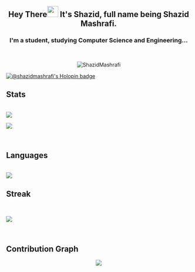 </p align="center">
<h2 align="center">Hey There<img src="https://raw.githubusercontent.com/MartinHeinz/MartinHeinz/master/wave.gif" width="30px">  It's Shazid, full name being Shazid Mashrafi.</h2>
<h3 align="center">I'm a student, studying Computer Science and Engineering...</h3>

<br>

<p align="center"><img src="https://komarev.com/ghpvc/?username=ShazidMashrafi&color=brightgreen&style=flat" alt="ShazidMashrafi" /><br></p>

[![@shazidmashrafi's Holopin badge](https://holopin.me/shazidmashrafi)](https://holopin.io/@shazidmashrafi)

## Stats

<br>
<a href="https://github.com/anuraghazra/github-readme-stats">
  <img align = "center" src = "https://github-readme-stats.vercel.app/api?username=ShazidMashrafi&custom_title=Github+Stats&show_icons=true&theme=dark&line_height=27&hide_rank=false&border_radius=10&line_height=28&hide_border=true&count_private=true&text_color=a3a3a3">
</a>
<p href="https://github.com/anuraghazra/github-readme-stats">
<img align="center" src="https://github-readme-stats.vercel.app/api/wakatime?username=ShazidMashrafi&layout=compact&theme=dark&hide_rank=false&border_radius=10&line_height=28&hide_border=true&text_color=a3a3a3"/>
</p>
</br>

## Languages

<br>
<a href="https://github.com/anuraghazra/github-readme-stats">
<img align = "center" src = "https://github-readme-stats.vercel.app/api/top-langs/?username=ShazidMashrafi&layout=compact&theme=dark&hide_rank=false&border_radius=10&line_height=28&hide_border=true&text_color=a3a3a3">
</a>
</br>

## Streak

<br>
<p href="https://github.com/anuraghazra/github-readme-stats">
<img align="center" src="https://github-readme-streak-stats.herokuapp.com/?user=ShazidMashrafi&theme=dark&hide_rank=false&border_radius=10&line_height=28&hide_border=true&text_color=a3a3a3"/>
</p>
</br>

## Contribution Graph

<p align = "center">
 <img src="https://activity-graph.herokuapp.com/graph?username=ShazidMashrafi&text_color=a3a3a3&border_radius=10&line_height=28&hide_border=true&text_color=a3a3a3&theme=redical&area=true&area_color=a3a3a3"/>
</p>
